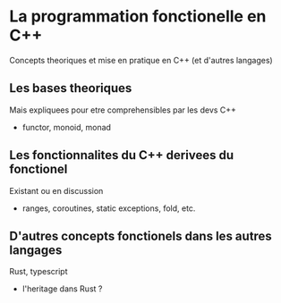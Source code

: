 
# La programmation fonctionelle en C++

Concepts theoriques et mise en pratique en C++ (et d'autres langages)

## Les bases theoriques

Mais expliquees pour etre comprehensibles par les devs C++

- functor, monoid, monad

## Les fonctionnalites du C++ derivees du fonctionel

Existant ou en discussion

- ranges, coroutines, static exceptions, fold, etc.

## D'autres concepts fonctionels dans les autres langages

Rust, typescript

- l'heritage dans Rust ?
